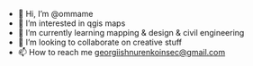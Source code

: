 - 👋 Hi, I’m @ommame
- 👀 I’m interested in qgis maps
- 🌱 I’m currently learning mapping & design & civil engineering
- 💞️ I’m looking to collaborate on creative stuff
- 📫 How to reach me georgiishnurenkoinsec@gmail.com

<!---
ommame/ommame is a ✨ special ✨ repository because its `README.md` (this file) appears on your GitHub profile.
You can click the Preview link to take a look at your changes.
--->
